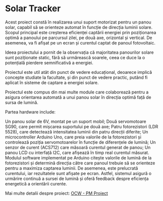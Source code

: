 # Solar Tracker

Acest proiect constă în realizarea unui suport motorizat pentru un panou solar, capabil să se orienteze automat în funcție de direcția luminii solare. Scopul principal este creșterea eficienței captării energiei prin poziționarea optimă a panoului pe parcursul zilei, pe două axe, orizontal și vertical. De asemenea, va fi afișat pe un ecran și curentul captat de panoul fotovoltaic.

Ideea proiectului a pornit de la observația că majoritatea panourilor solare sunt poziționate static, fără să urmărească soarele, ceea ce duce la o potențială pierdere semnificativă a energiei.

Proiectul este util atât din punct de vedere educațional, deoarece implică concepte studiate la facultate, și din punct de vedere practic, putând fi aplicat în sisteme de captare a energiei solare.

Proiectul este compus din mai multe module care colaborează pentru a asigura orientarea automată a unui panou solar în direcția optimă față de sursa de lumină.

Partea hardware include:

Un panou solar de 6V, montat pe un suport mobil;
Două servomotoare SG90, care permit mișcarea suportului pe două axe;
Patru fotorezistori (LDR 5528), care detectează intensitatea luminii din patru direcții diferite;
Un microcontroller Arduino Uno, care preia valorile de la fotorezistori și controlează poziția servomotoarelor în funcție de diferențele de lumină;
Un senzor de curent (ACS712) care măsoară curentul generat de panou;
Un panou LCD cu interfață I2C, care afișează în timp real curentul măsurat.
Modulul software implementat pe Arduino citește valorile de lumină de la fotorezistori și determină direcția către care panoul trebuie să se orienteze pentru a maximiza captarea luminii. De asemenea, este prelucrată curentului, iar rezultatele sunt afișate pe ecran. Astfel, sistemul asigură o urmărire continuă a sursei de lumină și oferă feedback despre eficiența energetică a orientării curente.

Mai multe detalii despre proiect: [OCW - PM Project](https://ocw.cs.pub.ro/courses/pm/prj2025/ajipa/stefan.ivanov0604)
